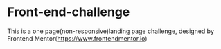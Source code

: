 # Front-end-challenge
This is a one page(non-responsive)landing page challenge, designed by Frontend Mentor(https://www.frontendmentor.io)

